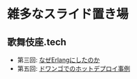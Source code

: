 雑多なスライド置き場
====================

歌舞伎座.tech
-------------

- 第三回: [なぜErlangにしたのか](http://sile.github.io/slide/kbkz_tech_03/)
- 第五回: [ドワンゴでのホットデプロイ事例](http://sile.github.io/slide/kbkz_tech_05/)
